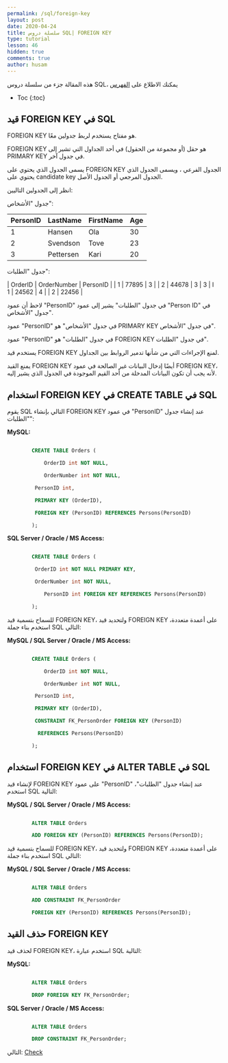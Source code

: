 ```yaml
---
permalink: /sql/foreign-key
layout: post
date: 2020-04-24
title: سلسلة دروس SQL| FOREIGN KEY
type: tutorial
lesson: 46
hidden: true
comments: true
author: husam
---
```


هذه المقالة جزء من سلسلة دروس SQL، يمكنك الاطلاع على [الفهرس](intro)

* Toc
{:toc}

## قيد FOREIGN KEY في SQL

FOREIGN KEY هو مفتاح يستخدم لربط جدولين معًا.

FOREIGN KEY هو حقل (أو مجموعة من الحقول) في أحد الجداول التي تشير إلى PRIMARY KEY في جدول آخر.

يسمى الجدول الذي يحتوي على FOREIGN KEY الجدول الفرعي ، ويسمى الجدول الذي يحتوي على candidate key الجدول المرجعي أو الجدول الأصل.

انظر إلى الجدولين التاليين:

جدول "الأشخاص":

| PersonID |	LastName |	FirstName 	| Age |
| ---------- | -------- | ------------------ | -------- |
| 1 |	Hansen |	Ola |	30 |
| 2 |	Svendson |	Tove |	23 |
| 3 |	Pettersen |	Kari |	20 |

جدول "الطلبات":

| OrderID |	OrderNumber |	PersonID |
| 1 |	77895 |	3 |
| 2 |	44678 |	3 ا
| 3 |	22456 |	2 |
| 4 |	24562 |	1 |

لاحظ أن عمود "PersonID" في جدول "الطلبات" يشير إلى عمود "Person ID" في جدول "الأشخاص".

عمود "PersonID" في جدول "الأشخاص" هو PRIMARY KEY في جدول "الأشخاص".

عمود "PersonID" في جدول "الطلبات" هو FOREIGN KEY في جدول "الطلبات".

يستخدم قيد FOREIGN KEY لمنع الإجراءات التي من شأنها تدمير الروابط بين الجداول.

يمنع القيد FOREIGN KEY أيضًا إدخال البيانات غير الصالحة في عمود FOREIGN KEY، لأنه يجب أن تكون البيانات المدخلة من أحد القيم الموجودة في الجدول الذي يشير إليه.

## استخدام FOREIGN KEY في CREATE TABLE في SQL

يقوم SQL التالي بإنشاء FOREIGN KEY في عمود "PersonID" عند إنشاء جدول "الطلبات":

**MySQL:**

```sql

		CREATE TABLE Orders (

    		OrderID int NOT NULL,

    		OrderNumber int NOT NULL,

   		 PersonID int,

   		 PRIMARY KEY (OrderID),

   		 FOREIGN KEY (PersonID) REFERENCES Persons(PersonID)

		); 

```

**SQL Server / Oracle / MS Access:**

```sql

		CREATE TABLE Orders (

   		 OrderID int NOT NULL PRIMARY KEY,

   		 OrderNumber int NOT NULL,

    		PersonID int FOREIGN KEY REFERENCES Persons(PersonID)

		); 

```

للسماح بتسمية قيد FOREIGN KEY، ولتحديد قيد FOREIGN KEY على أعمدة متعددة، استخدم بناء جملة SQL التالي:

**MySQL / SQL Server / Oracle / MS Access:**

```sql

		CREATE TABLE Orders (

    		OrderID int NOT NULL,

    		OrderNumber int NOT NULL,

   		 PersonID int,

   		 PRIMARY KEY (OrderID),

   		 CONSTRAINT FK_PersonOrder FOREIGN KEY (PersonID)

  		  REFERENCES Persons(PersonID)

		); 

```

## استخدام FOREIGN KEY في ALTER TABLE في SQL

لإنشاء قيد FOREIGN KEY على عمود "PersonID" عند إنشاء جدول "الطلبات"، استخدم SQL التالية:

**MySQL / SQL Server / Oracle / MS Access:**

```sql

		ALTER TABLE Orders

		ADD FOREIGN KEY (PersonID) REFERENCES Persons(PersonID);

```

للسماح بتسمية قيد FOREIGN KEY، ولتحديد قيد FOREIGN KEY على أعمدة متعددة، استخدم بناء جملة SQL التالي:

**MySQL / SQL Server / Oracle / MS Access:** 

```sql

		ALTER TABLE Orders

		ADD CONSTRAINT FK_PersonOrder

		FOREIGN KEY (PersonID) REFERENCES Persons(PersonID); 

```

## حذف القيد FOREIGN KEY

لحذف قيد FOREIGN KEY، استخدم عبارة SQL التالية:

**MySQL:**

```sql

		ALTER TABLE Orders

		DROP FOREIGN KEY FK_PersonOrder;

```

**SQL Server / Oracle / MS Access:**


```sql

		ALTER TABLE Orders

		DROP CONSTRAINT FK_PersonOrder; 

```

التالي: [Check](check)

